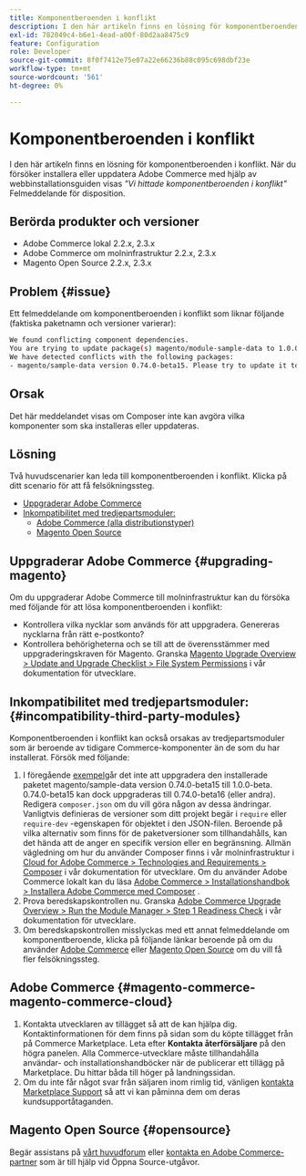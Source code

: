 ```yaml
---
title: Komponentberoenden i konflikt
description: I den här artikeln finns en lösning för komponentberoenden i konflikt. När du försöker installera eller uppdatera Adobe Commerce med hjälp av webbinstallationsguiden visas felmeddelandet *"Komponentberoenden i konflikt"* Composer.
exl-id: 782049c4-b6e1-4ead-a00f-80d2aa8475c9
feature: Configuration
role: Developer
source-git-commit: 8f0f7412e75e07a22e66236b88c095c698dbf23e
workflow-type: tm+mt
source-wordcount: '561'
ht-degree: 0%

---
```


# Komponentberoenden i konflikt

I den här artikeln finns en lösning för komponentberoenden i konflikt. När du försöker installera eller uppdatera Adobe Commerce med hjälp av webbinstallationsguiden visas *&quot;Vi hittade komponentberoenden i konflikt&quot;* Felmeddelande för disposition.

## Berörda produkter och versioner

* Adobe Commerce lokal 2.2.x, 2.3.x
* Adobe Commerce om molninfrastruktur 2.2.x, 2.3.x
* Magento Open Source 2.2.x, 2.3.x


## Problem {#issue}

Ett felmeddelande om komponentberoenden i konflikt som liknar följande (faktiska paketnamn och versioner varierar):

```bash
We found conflicting component dependencies.
You are trying to update package(s) magento/module-sample-data to 1.0.0-beta
We have detected conflicts with the following packages:
- magento/sample-data version 0.74.0-beta15. Please try to update it to one of the following package versions: 0.74.0-beta16, 0.74.0-beta14, 0.74.0-beta13, 0.74.0-beta12, 0.74.0-beta11, 0.74.0-beta10, 0.74.0-beta9, 0.74.0-beta8, 0.74.0-beta7
```

## Orsak

Det här meddelandet visas om Composer inte kan avgöra vilka komponenter som ska installeras eller uppdateras.

## Lösning

Två huvudscenarier kan leda till komponentberoenden i konflikt. Klicka på ditt scenario för att få felsökningssteg.

* [Uppgraderar Adobe Commerce](#upgrading-magento)
* [Inkompatibilitet med tredjepartsmoduler:](#incompatibility-third-party-modules)
   * [Adobe Commerce (alla distributionstyper)](#magento-commerce-magento-commerce-cloud)
   * [Magento Open Source](#opensource)

## Uppgraderar Adobe Commerce {#upgrading-magento}

Om du uppgraderar Adobe Commerce till molninfrastruktur kan du försöka med följande för att lösa komponentberoenden i konflikt:

* Kontrollera vilka nycklar som används för att uppgradera. Genereras nycklarna från rätt e-postkonto?
* Kontrollera behörigheterna och se till att de överensstämmer med uppgraderingskraven för Magento. Granska [Magento Upgrade Overview > Update and Upgrade Checklist > File System Permissions](https://devdocs.magento.com/guides/v2.3/comp-mgr/prereq/prereq_compman-checklist.html#perms) i vår dokumentation för utvecklare.

## Inkompatibilitet med tredjepartsmoduler: {#incompatibility-third-party-modules}

Komponentberoenden i konflikt kan också orsakas av tredjepartsmoduler som är beroende av tidigare Commerce-komponenter än de som du har installerat. Försök med följande:

1. I föregående [exempel](#issue)går det inte att uppgradera den installerade paketet magento/sample-data version 0.74.0-beta15 till 1.0.0-beta. 0.74.0-beta15 kan dock uppgraderas till 0.74.0-beta16 (eller andra). Redigera `composer.json` om du vill göra någon av dessa ändringar. Vanligtvis definieras de versioner som ditt projekt begär i `require` eller `require-dev` -egenskapen för objektet i den JSON-filen. Beroende på vilka alternativ som finns för de paketversioner som tillhandahålls, kan det hända att de anger en specifik version eller en begränsning. Allmän vägledning om hur du använder Composer finns i vår molninfrastruktur i [Cloud for Adobe Commerce > Technologies and Requirements > Composer](https://devdocs.magento.com/cloud/reference/cloud-composer.html#files) i vår dokumentation för utvecklare. Om du använder Adobe Commerce lokalt kan du läsa [Adobe Commerce > Installationshandbok > Installera Adobe Commerce med Composer](https://devdocs.magento.com/guides/v2.4/install-gde/composer.html) .
1. Prova beredskapskontrollen nu. Granska [Adobe Commerce Upgrade Overview > Run the Module Manager > Step 1 Readiness Check](https://devdocs.magento.com/guides/v2.3/comp-mgr/module-man/compman-readiness.html) i vår dokumentation för utvecklare.
1. Om beredskapskontrollen misslyckas med ett annat felmeddelande om komponentberoende, klicka på följande länkar beroende på om du använder [Adobe Commerce](#magento-commerce-magento-commerce-cloud) eller [Magento Open Source](#opensource) om du vill få fler felsökningssteg.

## Adobe Commerce {#magento-commerce-magento-commerce-cloud}

1. Kontakta utvecklaren av tillägget så att de kan hjälpa dig. Kontaktinformationen för dem finns på sidan som du köpte tillägget från på Commerce Marketplace. Leta efter **Kontakta återförsäljare** på den högra panelen. Alla Commerce-utvecklare måste tillhandahålla användar- och installationshandböcker när de publicerar ett tillägg på Marketplace. Du hittar båda till höger på landningssidan.
1. Om du inte får något svar från säljaren inom rimlig tid, vänligen [kontakta Marketplace Support](mailto:commercemarketplacesupport@adobe.com) så att vi kan påminna dem om deras kundsupportåtaganden.

## Magento Open Source {#opensource}

Begär assistans på [vårt huvudforum](https://community.magento.com/) eller [kontakta en Adobe Commerce-partner](https://magento.com/find-a-partner) som är till hjälp vid Öppna Source-utgåvor.
